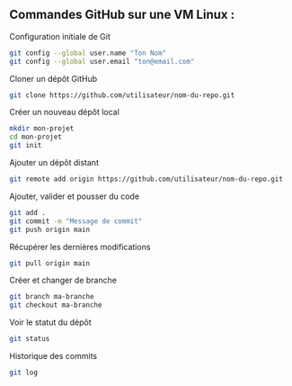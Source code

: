 
## Commandes GitHub sur une VM Linux :

Configuration initiale de Git
```bash
git config --global user.name "Ton Nom"
git config --global user.email "ton@email.com"
```
Cloner un dépôt GitHub
```bash
git clone https://github.com/utilisateur/nom-du-repo.git
```
Créer un nouveau dépôt local
```bash
mkdir mon-projet
cd mon-projet
git init
```
Ajouter un dépôt distant
```bash
git remote add origin https://github.com/utilisateur/nom-du-repo.git
```
Ajouter, valider et pousser du code
```bash
git add .
git commit -m "Message de commit"
git push origin main
```
Récupérer les dernières modifications
```bash
git pull origin main
```
Créer et changer de branche
```bash
git branch ma-branche
git checkout ma-branche
```
Voir le statut du dépôt
```bash
git status
```
Historique des commits
```bash
git log
```
